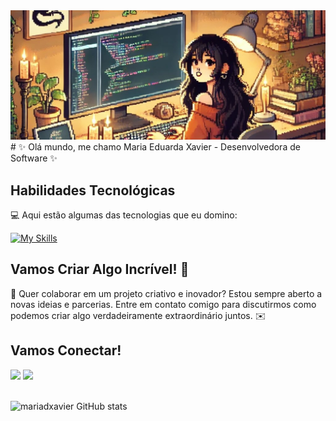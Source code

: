 <div align="center">
  <img src="./assets/wallpaper-wide-cropped.jpg" alt="Pixel Art Garota Codando" />
</div>
# ✨ Olá mundo, me chamo Maria Eduarda Xavier - Desenvolvedora de Software ✨

## Habilidades Tecnológicas

💻 Aqui estão algumas das tecnologias que eu domino:

[![My Skills](https://skillicons.dev/icons?i=typescript,javascript,react,mongo,html,css,git,visualstudio)](https://skillicons.dev)

## Vamos Criar Algo Incrível! 💫

💬 Quer colaborar em um projeto criativo e inovador? Estou sempre aberto a novas ideias e parcerias. Entre em contato comigo para discutirmos como podemos criar algo verdadeiramente extraordinário juntos. ✉️

## Vamos Conectar!

<div> 
  <a href = "pro.maduxavier@gmail.com"><img src="https://img.shields.io/badge/-Gmail-%23333?style=for-the-badge&logo=gmail&logoColor=white" target="_blank"></a>
  <a href="https://www.linkedin.com/in/mariadxavier/" target="_blank"><img src="https://img.shields.io/badge/-LinkedIn-%230077B5?style=for-the-badge&logo=Linkedin&logoColor=white" target="_blank"></a> 
</div>

 <br/>

![mariadxavier GitHub stats](https://github-readme-stats.vercel.app/api/?username=mariadxavier\&show_icons=true\&title_color=fff\&icon_color=f07529\&text_color=f07529\&bg_color=1f1024)
